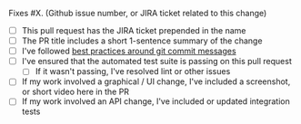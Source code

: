 Fixes #X. (Github issue number, or JIRA ticket related to this change)

- [ ] This pull request has the JIRA ticket prepended in the name
- [ ] The PR title includes a short 1-sentence summary of the change
- [ ] I've followed [best practices around git commit messages](https://initialcommit.com/blog/git-commit-messages-best-practices#general-commit-message-guidelines)
- [ ] I've ensured that the automated test suite is passing on this pull request
  - [ ] If it wasn't passing, I've resolved lint or other issues
- [ ] If my work involved a graphical / UI change, I've included a screenshot, or short video here in the PR
- [ ] If my work involved an API change, I've included or updated integration tests
